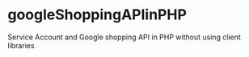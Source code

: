 # googleShoppingAPIinPHP
Service Account and Google shopping API in PHP without using client libraries
